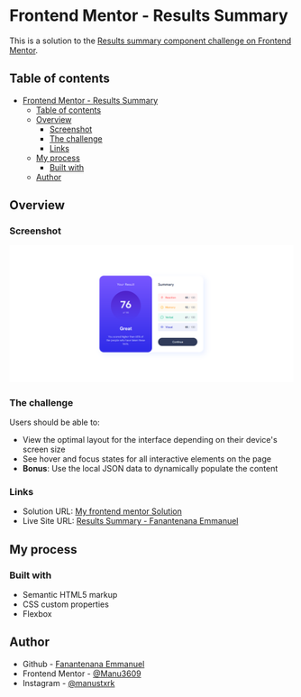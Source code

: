 # Frontend Mentor - Results Summary

This is a solution to the [Results summary component challenge on Frontend Mentor](https://www.frontendmentor.io/challenges/results-summary-component-CE_K6s0maV).

## Table of contents

- [Frontend Mentor - Results Summary](#frontend-mentor---results-summary)
  - [Table of contents](#table-of-contents)
  - [Overview](#overview)
    - [Screenshot](#screenshot)
    - [The challenge](#the-challenge)
    - [Links](#links)
  - [My process](#my-process)
    - [Built with](#built-with)
  - [Author](#author)

## Overview

### Screenshot

![](./assets/images/Results-Summary-Fanantenana-Emmanuel.png)

### The challenge

Users should be able to:

- View the optimal layout for the interface depending on their device's screen size
- See hover and focus states for all interactive elements on the page
- **Bonus**: Use the local JSON data to dynamically populate the content

### Links

- Solution URL: [My frontend mentor Solution](https://www.frontendmentor.io/solutions/results-summary-component-nGQ27EZ2lF)
- Live Site URL: [Results Summary - Fanantenana Emmanuel](https://manu3609.github.io/Results-summary-component/)

## My process

### Built with

- Semantic HTML5 markup
- CSS custom properties
- Flexbox

## Author

- Github - [Fanantenana Emmanuel](https://github.com/Manu3609/)
- Frontend Mentor - [@Manu3609](https://www.frontendmentor.io/profile/Manu3609)
- Instagram - [@manustxrk](https://www.instagram.com/manustxrk/)